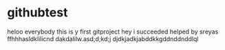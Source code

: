 # githubtest

heloo everybody 
this is y first gitproject
hey i succeeded helped by sreyas
ffhhhasldklilicnd
dakdalilw.asd;d;kd;j
djdkjadkjabddkkgddnddnddlql
